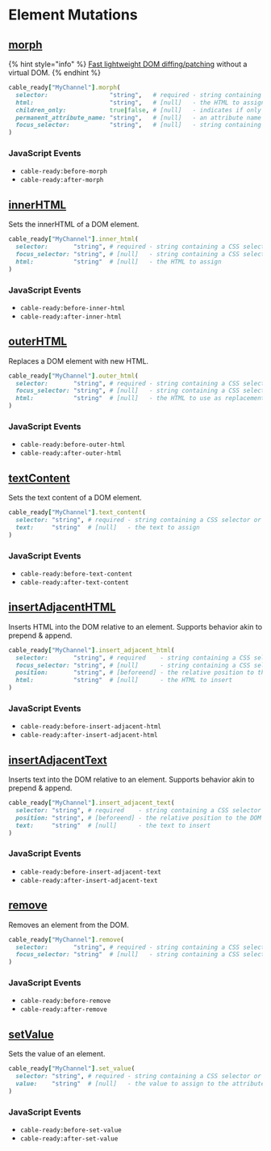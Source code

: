 # Element Mutations

## [morph](https://github.com/patrick-steele-idem/morphdom)

{% hint style="info" %}
[Fast lightweight DOM diffing/patching](https://github.com/patrick-steele-idem/morphdom) without a virtual DOM.
{% endhint %}

```ruby
cable_ready["MyChannel"].morph(
  selector:                 "string",   # required - string containing a CSS selector or XPath expression
  html:                     "string",   # [null]   - the HTML to assign
  children_only:            true|false, # [null]   - indicates if only child nodes should be morphed... skipping the parent element
  permanent_attribute_name: "string",   # [null]   - an attribute name that prevents elements from being updated i.e. "data-permanent"
  focus_selector:           "string",   # [null]   - string containing a CSS selector
)
```

### JavaScript Events

* `cable-ready:before-morph`
* `cable-ready:after-morph`

## [innerHTML](https://developer.mozilla.org/en-US/docs/Web/API/Element/innerHTML)

Sets the innerHTML of a DOM element.

```ruby
cable_ready["MyChannel"].inner_html(
  selector:       "string", # required - string containing a CSS selector or XPath expression
  focus_selector: "string", # [null]   - string containing a CSS selector
  html:           "string"  # [null]   - the HTML to assign
)
```

### JavaScript Events

* `cable-ready:before-inner-html`
* `cable-ready:after-inner-html`

## [outerHTML](https://developer.mozilla.org/en-US/docs/Web/API/Element/outerHTML)

Replaces a DOM element with new HTML.

```ruby
cable_ready["MyChannel"].outer_html(
  selector:       "string", # required - string containing a CSS selector or XPath expression
  focus_selector: "string", # [null]   - string containing a CSS selector
  html:           "string"  # [null]   - the HTML to use as replacement
)
```

### JavaScript Events

* `cable-ready:before-outer-html`
* `cable-ready:after-outer-html`

## [textContent](https://developer.mozilla.org/en-US/docs/Web/API/Node/textContent)

Sets the text content of a DOM element.

```ruby
cable_ready["MyChannel"].text_content(
  selector: "string", # required - string containing a CSS selector or XPath expression
  text:     "string"  # [null]   - the text to assign
)
```

### JavaScript Events

* `cable-ready:before-text-content`
* `cable-ready:after-text-content`

## [insertAdjacentHTML](https://developer.mozilla.org/en-US/docs/Web/API/Element/insertAdjacentHTML)

Inserts HTML into the DOM relative to an element. Supports behavior akin to prepend & append.

```ruby
cable_ready["MyChannel"].insert_adjacent_html(
  selector:       "string", # required    - string containing a CSS selector or XPath expression
  focus_selector: "string", # [null]      - string containing a CSS selector
  position:       "string", # [beforeend] - the relative position to the DOM element (beforebegin, afterbegin, beforeend, afterend)
  html:           "string"  # [null]      - the HTML to insert
)
```

### JavaScript Events

* `cable-ready:before-insert-adjacent-html`
* `cable-ready:after-insert-adjacent-html`

## [insertAdjacentText](https://developer.mozilla.org/en-US/docs/Web/API/Element/insertAdjacentText)

Inserts text into the DOM relative to an element. Supports behavior akin to prepend & append.

```ruby
cable_ready["MyChannel"].insert_adjacent_text(
  selector: "string", # required    - string containing a CSS selector or XPath expression
  position: "string", # [beforeend] - the relative position to the DOM element (beforebegin, afterbegin, beforeend, afterend)
  text:     "string"  # [null]      - the text to insert
)
```

### JavaScript Events

* `cable-ready:before-insert-adjacent-text`
* `cable-ready:after-insert-adjacent-text`

## [remove](https://developer.mozilla.org/en-US/docs/Web/API/ChildNode/remove)

Removes an element from the DOM.

```ruby
cable_ready["MyChannel"].remove(
  selector:       "string", # required - string containing a CSS selector or XPath expression
  focus_selector: "string"  # [null]   - string containing a CSS selector
)
```

### JavaScript Events

* `cable-ready:before-remove`
* `cable-ready:after-remove`

## [setValue](https://developer.mozilla.org/en-US/docs/Web/API/HTMLInputElement)

Sets the value of an element.

```ruby
cable_ready["MyChannel"].set_value(
  selector: "string", # required - string containing a CSS selector or XPath expression
  value:    "string"  # [null]   - the value to assign to the attribute
)
```

### JavaScript Events

* `cable-ready:before-set-value`
* `cable-ready:after-set-value`

